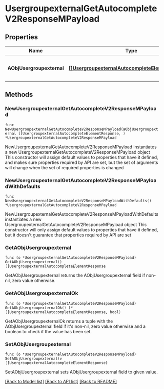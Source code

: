 # UsergroupexternalGetAutocompleteV2ResponseMPayload

## Properties

Name | Type | Description | Notes
------------ | ------------- | ------------- | -------------
**AObjUsergroupexternal** | [**[]UsergroupexternalAutocompleteElementResponse**](UsergroupexternalAutocompleteElementResponse.md) | An array of Usergroupexternal autocomplete element response. | 

## Methods

### NewUsergroupexternalGetAutocompleteV2ResponseMPayload

`func NewUsergroupexternalGetAutocompleteV2ResponseMPayload(aObjUsergroupexternal []UsergroupexternalAutocompleteElementResponse, ) *UsergroupexternalGetAutocompleteV2ResponseMPayload`

NewUsergroupexternalGetAutocompleteV2ResponseMPayload instantiates a new UsergroupexternalGetAutocompleteV2ResponseMPayload object
This constructor will assign default values to properties that have it defined,
and makes sure properties required by API are set, but the set of arguments
will change when the set of required properties is changed

### NewUsergroupexternalGetAutocompleteV2ResponseMPayloadWithDefaults

`func NewUsergroupexternalGetAutocompleteV2ResponseMPayloadWithDefaults() *UsergroupexternalGetAutocompleteV2ResponseMPayload`

NewUsergroupexternalGetAutocompleteV2ResponseMPayloadWithDefaults instantiates a new UsergroupexternalGetAutocompleteV2ResponseMPayload object
This constructor will only assign default values to properties that have it defined,
but it doesn't guarantee that properties required by API are set

### GetAObjUsergroupexternal

`func (o *UsergroupexternalGetAutocompleteV2ResponseMPayload) GetAObjUsergroupexternal() []UsergroupexternalAutocompleteElementResponse`

GetAObjUsergroupexternal returns the AObjUsergroupexternal field if non-nil, zero value otherwise.

### GetAObjUsergroupexternalOk

`func (o *UsergroupexternalGetAutocompleteV2ResponseMPayload) GetAObjUsergroupexternalOk() (*[]UsergroupexternalAutocompleteElementResponse, bool)`

GetAObjUsergroupexternalOk returns a tuple with the AObjUsergroupexternal field if it's non-nil, zero value otherwise
and a boolean to check if the value has been set.

### SetAObjUsergroupexternal

`func (o *UsergroupexternalGetAutocompleteV2ResponseMPayload) SetAObjUsergroupexternal(v []UsergroupexternalAutocompleteElementResponse)`

SetAObjUsergroupexternal sets AObjUsergroupexternal field to given value.



[[Back to Model list]](../README.md#documentation-for-models) [[Back to API list]](../README.md#documentation-for-api-endpoints) [[Back to README]](../README.md)


